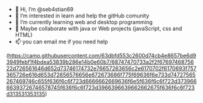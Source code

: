 - 👋 Hi, I’m @seb4stian69
- 👀 I’m interested in learn and help the gitHub comunity
- 🌱 I’m currently learning web and desktop programming
- 💞️ Maybe collaborate with java or Web projects (javaScript, css and HTML)
- 📫 you can email me if you need help 

(https://camo.githubusercontent.com/63dbfd553c2600d74cb4e8657be6d93949febf1f4bdea53839b286e14b0e60b7/68747470733a2f2f6769746875622d726561646d652d73746174732e76657263656c2e6170702f6170693f757365726e616d653d72656576656e672673686f775f69636f6e733d74727565267469746c655f636f6c6f723d6666662669636f6e5f636f6c6f723d37396666393726746578745f636f6c6f723d3966396639662662675f636f6c6f723d313531353135)

<!---
seb4stian69/seb4stian69 is a ✨ special ✨ repository because its `README.md` (this file) appears on your GitHub profile.
You can click the Preview link to take a look at your changes.
--->
